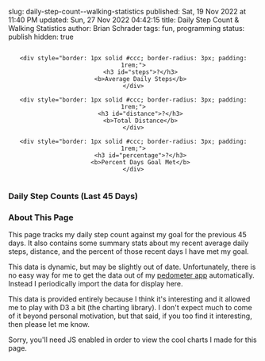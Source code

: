 slug: daily-step-count--walking-statistics
published: Sat, 19 Nov 2022 at 11:40 PM
updated: Sun, 27 Nov 2022 04:42:15 
title: Daily Step Count & Walking Statistics
author: Brian Schrader
tags: fun, programming
status: publish
hidden: true



<div style="display: flex; justify-content: space-around; align-items: stretch; gap: 1rem; text-align: center;">

    <div style="border: 1px solid #ccc; border-radius: 3px; padding: 1rem;">
        <h3 id="steps">?</h3>
        <b>Average Daily Steps</b>
    </div>

    <div style="border: 1px solid #ccc; border-radius: 3px; padding: 1rem;">
        <h3 id="distance">?</h3>
        <b>Total Distance</b>
    </div>

    <div style="border: 1px solid #ccc; border-radius: 3px; padding: 1rem;">
        <h3 id="percentage">?</h3>
        <b>Percent Days Goal Met</b>
    </div>

</div>


### Daily Step Counts (Last 45 Days)

<div id="rolling-steps" class="hide"></div>

<small id="last-updated"></small>

### About This Page

This page tracks my daily step count against my goal for the previous 45 days. It also contains some summary stats about my recent average daily steps, distance, and the percent of those recent days I have met my goal.

This data is dynamic, but may be slightly out of date. Unfortunately, there is no easy way for me to get the data out of my [pedometer app][1] automatically. Instead I periodically import the data for display here.

[1]: https://pedometer.app

This data is provided entirely because I think it's interesting and it allowed me to play with D3 a bit (the charting library). I don't expect much to come of it beyond personal motivation, but that said, if you too find it interesting, then please let me know.

<script src="/bin/d3.js"></script>
<noscript>Sorry, you'll need JS enabled in order to view the cool charts I made for this page.</noscript>
<script>
(async () => {
    const r = await fetch('https://home.brianschrader.com/datasets/steps.json');
    const data = await r.json();

    const stepsByDay = data.slice(0, 100).map(d => (
        {...d, steps: parseInt(d.Steps), date: new Date(d.Date)}
    )).slice(0, 45);

    // Generate the Year-By-Year Chart

    const margin = {top: 15, right: 80, bottom: 80, left: 25},
        width = 680 - margin.left - margin.right,
        height = 400 - margin.top - margin.bottom;

    const svg = d3.select("#rolling-steps")
      .append("svg")
        .attr("width", width + margin.left + margin.right)
        .attr("height", height + margin.top + margin.bottom)
        .append("g")
        .attr("transform",
              "translate(" + margin.left + "," + margin.top + ")");

      // Add X axis --> it is a date format
      var x = d3.scaleTime()
        .domain(d3.extent(stepsByDay, d => d.date))
        .range([ 0, width ]);

      // Add Y axis
      var y = d3.scaleLinear()
        .domain([0, d3.max(stepsByDay, (d) => d.steps)])
        .range([ height, 0 ]);

      // Add the area
      svg.append("path")
        .datum(stepsByDay)
        .attr("fill", "#CAD9F7")
        .attr("stroke", "#4068B8")
        .attr("stroke-width", 1.5)
        .attr("d", d3.area()
          .x(function(d) { return x(d.date) })
          .y0(y(0))
          .y1(function(d) { return y(d.steps) })
          .curve(d3.curveStep)
        );

      svg.append("path")
        .datum(stepsByDay)
        .attr("fill", "transparent")
        .attr("stroke", "#888")
        .attr("stroke-width", 1.5)
        .attr("d", d3.line()
          .x(function(d) { return x(d.date) })
          .y(function(d) { return y(6500) })
          .curve(d3.curveStep)
        );

      svg.append("text")
        .attr("class", "y label")
        .attr("text-anchor", "end")
        .attr("y", 6)
        .attr("dy", "0em")
        .attr("transform", "rotate(-90)")

      const xAxis = (
        d3.axisBottom(x).tickFormat(d3.timeFormat("%m/%d/%Y"))
        .tickValues(stepsByDay.map(function(d) { return d.date}) )
      );

      svg.append("g")
        .attr("transform", "translate(0, " + (height + margin.top) + ")")
        .call(xAxis)
        .selectAll("text")
        .style("text-anchor", "end")
        .attr("dx", "-.8em")
        .attr("dy", ".15em")
        .attr("transform", "rotate(-65)" );

      const yAxis = d3.axisRight(y).ticks(10);
      svg.append("g")
        .attr("id", "yticks")
        .attr("transform", "translate(" + (width + margin.left) +", 0)")
        .call(yAxis);

      // Unhide it.
      document.getElementById('rolling-steps').className = 'histogram';

      const lastUpdated = document.querySelector('#last-updated');
      const moreRecent = stepsByDay[0];
      lastUpdated.innerText = "Last Updated: " + moreRecent.date.toLocaleDateString();

      // Calculate stats

      const avgSteps = stepsByDay.reduce((a, b) => a+b.steps, 0) / stepsByDay.length | 0;
      const distance = stepsByDay.reduce((a, b) => a+parseFloat(b.Distance) | 0, 0);

      const daysMet = stepsByDay.filter(d => d.steps >= 6500).length;
      const percentage = Math.round(daysMet / stepsByDay.length * 100);

      document.querySelector('#steps').innerText = avgSteps.toLocaleString();
      document.querySelector('#distance').innerText = distance.toLocaleString() + ' mi';
      document.querySelector('#percentage').innerText = (
        percentage + '%'
      );
})()
</script>

